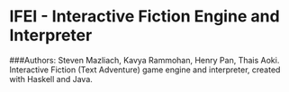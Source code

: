 # IFEI - Interactive Fiction Engine and Interpreter

###Authors: Steven Mazliach, Kavya Rammohan, Henry Pan, Thais Aoki. 
Interactive Fiction (Text Adventure) game engine and interpreter, created with Haskell and Java.
